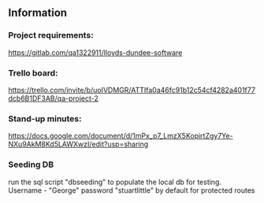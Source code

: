 ## Information

### Project requirements:
https://gitlab.com/qa1322911/lloyds-dundee-software

### Trello board:
https://trello.com/invite/b/uoIVDMGR/ATTIfa0a46fc91b12c54cf4282a401f77dcb6B1DF3AB/qa-project-2

### Stand-up minutes:
https://docs.google.com/document/d/1mPx_p7_LmzX5KopirtZgy7Ye-NXu9AkM8Kd5LAWXwzI/edit?usp=sharing

### Seeding DB

run the sql script "dbseeding" to populate the local db for testing. Username - "George" password "stuartlittle" by default for protected routes
